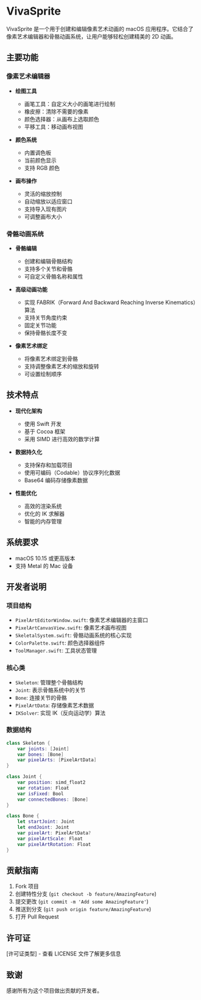 # VivaSprite

VivaSprite 是一个用于创建和编辑像素艺术动画的 macOS 应用程序。它结合了像素艺术编辑器和骨骼动画系统，让用户能够轻松创建精美的 2D 动画。

## 主要功能

### 像素艺术编辑器

- **绘图工具**
  - 画笔工具：自定义大小的画笔进行绘制
  - 橡皮擦：清除不需要的像素
  - 颜色选择器：从画布上选取颜色
  - 平移工具：移动画布视图

- **颜色系统**
  - 内置调色板
  - 当前颜色显示
  - 支持 RGB 颜色

- **画布操作**
  - 灵活的缩放控制
  - 自动缩放以适应窗口
  - 支持导入现有图片
  - 可调整画布大小

### 骨骼动画系统

- **骨骼编辑**
  - 创建和编辑骨骼结构
  - 支持多个关节和骨骼
  - 可自定义骨骼名称和属性

- **高级动画功能**
  - 实现 FABRIK（Forward And Backward Reaching Inverse Kinematics）算法
  - 支持关节角度约束
  - 固定关节功能
  - 保持骨骼长度不变

- **像素艺术绑定**
  - 将像素艺术绑定到骨骼
  - 支持调整像素艺术的缩放和旋转
  - 可设置绘制顺序

## 技术特点

- **现代化架构**
  - 使用 Swift 开发
  - 基于 Cocoa 框架
  - 采用 SIMD 进行高效的数学计算

- **数据持久化**
  - 支持保存和加载项目
  - 使用可编码（Codable）协议序列化数据
  - Base64 编码存储像素数据

- **性能优化**
  - 高效的渲染系统
  - 优化的 IK 求解器
  - 智能的内存管理

## 系统要求

- macOS 10.15 或更高版本
- 支持 Metal 的 Mac 设备

## 开发者说明

### 项目结构

- `PixelArtEditorWindow.swift`: 像素艺术编辑器的主窗口
- `PixelArtCanvasView.swift`: 像素艺术画布视图
- `SkeletalSystem.swift`: 骨骼动画系统的核心实现
- `ColorPalette.swift`: 颜色选择器组件
- `ToolManager.swift`: 工具状态管理

### 核心类

- `Skeleton`: 管理整个骨骼结构
- `Joint`: 表示骨骼系统中的关节
- `Bone`: 连接关节的骨骼
- `PixelArtData`: 存储像素艺术数据
- `IKSolver`: 实现 IK（反向运动学）算法

### 数据结构

```swift
class Skeleton {
    var joints: [Joint]
    var bones: [Bone]
    var pixelArts: [PixelArtData]
}

class Joint {
    var position: simd_float2
    var rotation: Float
    var isFixed: Bool
    var connectedBones: [Bone]
}

class Bone {
    let startJoint: Joint
    let endJoint: Joint
    var pixelArt: PixelArtData?
    var pixelArtScale: Float
    var pixelArtRotation: Float
}
```

## 贡献指南

1. Fork 项目
2. 创建特性分支 (`git checkout -b feature/AmazingFeature`)
3. 提交更改 (`git commit -m 'Add some AmazingFeature'`)
4. 推送到分支 (`git push origin feature/AmazingFeature`)
5. 打开 Pull Request

## 许可证

[许可证类型] - 查看 LICENSE 文件了解更多信息

## 致谢

感谢所有为这个项目做出贡献的开发者。